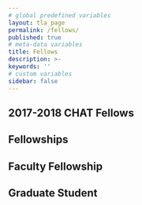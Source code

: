 ```yaml
---
# global predefined variables
layout: tla_page
permalink: /fellows/
published: true
# meta-data variables
title: Fellows
description: >-
keywords: ''
# custom variables
sidebar: false
---
```


## 2017-2018 CHAT Fellows

## Fellowships 

## Faculty Fellowship

## Graduate Student
